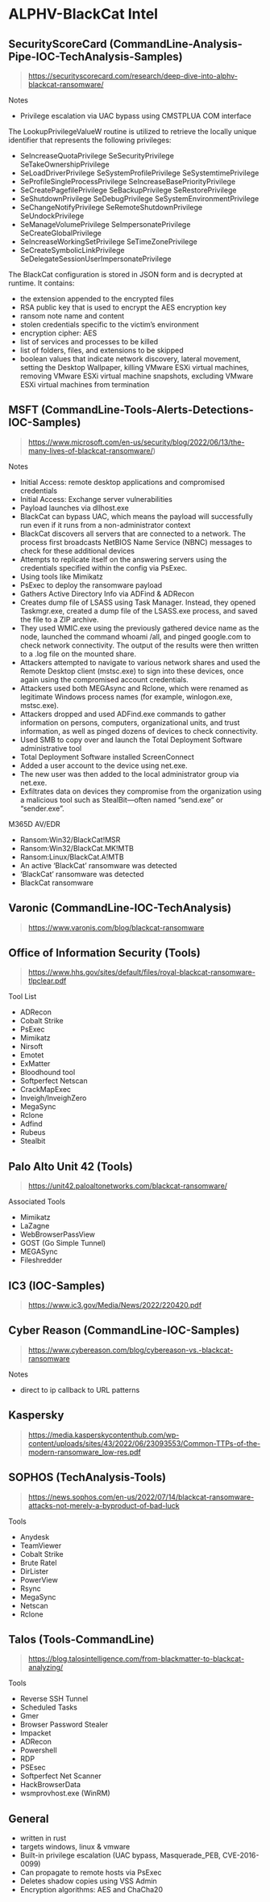# ALPHV-BlackCat Intel 
## SecurityScoreCard (CommandLine-Analysis-Pipe-IOC-TechAnalysis-Samples)
> https://securityscorecard.com/research/deep-dive-into-alphv-blackcat-ransomware/

Notes
- Privilege escalation via UAC bypass using CMSTPLUA COM interface

The LookupPrivilegeValueW routine is utilized to retrieve the locally unique identifier that represents the following privileges:
- SeIncreaseQuotaPrivilege SeSecurityPrivilege SeTakeOwnershipPrivilege 
- SeLoadDriverPrivilege SeSystemProfilePrivilege SeSystemtimePrivilege 
- SeProfileSingleProcessPrivilege SeIncreaseBasePriorityPrivilege 
- SeCreatePagefilePrivilege SeBackupPrivilege SeRestorePrivilege 
- SeShutdownPrivilege SeDebugPrivilege SeSystemEnvironmentPrivilege 
- SeChangeNotifyPrivilege SeRemoteShutdownPrivilege SeUndockPrivilege 
- SeManageVolumePrivilege SeImpersonatePrivilege SeCreateGlobalPrivilege 
- SeIncreaseWorkingSetPrivilege SeTimeZonePrivilege 
- SeCreateSymbolicLinkPrivilege SeDelegateSessionUserImpersonatePrivilege

The BlackCat configuration is stored in JSON form and is decrypted at runtime. It contains:
- the extension appended to the encrypted files 
- RSA public key that is used to encrypt the AES encryption key 
- ransom note name and content 
- stolen credentials specific to the victim’s environment 
- encryption cipher: AES 
- list of services and processes to be killed 
- list of folders, files, and extensions to be skipped 
- boolean values that indicate network discovery, lateral movement, setting the Desktop Wallpaper, killing VMware ESXi virtual machines, removing VMware ESXi virtual machine snapshots, excluding VMware ESXi virtual machines from termination


## MSFT (CommandLine-Tools-Alerts-Detections-IOC-Samples)
> https://www.microsoft.com/en-us/security/blog/2022/06/13/the-many-lives-of-blackcat-ransomware/)

Notes 
- Initial Access: remote desktop applications and compromised credentials
- Initial Access: Exchange server vulnerabilities
- Payload launches via dllhost.exe 
- BlackCat can bypass UAC, which means the payload will successfully run even if it runs from a non-administrator context
- BlackCat discovers all servers that are connected to a network. The process first broadcasts NetBIOS Name Service (NBNC) messages to check for these additional devices
- Attempts to replicate itself on the answering servers using the credentials specified within the config via PsExec.
- Using tools like Mimikatz 
- PsExec to deploy the ransomware payload
- Gathers Active Directory Info via ADFind & ADRecon
- Creates dump file of LSASS using Task Manager. Instead, they opened Taskmgr.exe, created a dump file of the LSASS.exe process, and saved the file to a ZIP archive.
- They used WMIC.exe using the previously gathered device name as the node, launched the command whoami /all, and pinged google.com to check network connectivity. The output of the results were then written to a .log file on the mounted share.
- Attackers attempted to navigate to various network shares and used the Remote Desktop client (mstsc.exe) to sign into these devices, once again using the compromised account credentials.
- Attackers used both MEGAsync and Rclone, which were renamed as legitimate Windows process names (for example, winlogon.exe, mstsc.exe).
- Attackers dropped and used ADFind.exe commands to gather information on persons, computers, organizational units, and trust information, as well as pinged dozens of devices to check connectivity.
- Used SMB to copy over and launch the Total Deployment Software administrative tool
- Total Deployment Software installed ScreenConnect
- Added a user account to the device using net.exe.
- The new user was then added to the local administrator group via net.exe.
- Exfiltrates data on devices they compromise from the organization using a malicious tool such as StealBit—often named “send.exe” or “sender.exe”. 


M365D AV/EDR
- Ransom:Win32/BlackCat!MSR
- Ransom:Win32/BlackCat.MK!MTB
- Ransom:Linux/BlackCat.A!MTB 
- An active ‘BlackCat’ ransomware was detected 
- ‘BlackCat’ ransomware was detected 
- BlackCat ransomware

## Varonic (CommandLine-IOC-TechAnalysis)
> https://www.varonis.com/blog/blackcat-ransomware

## Office of Information Security (Tools)
> https://www.hhs.gov/sites/default/files/royal-blackcat-ransomware-tlpclear.pdf

Tool List
- ADRecon 
- Cobalt Strike 
- PsExec 
- Mimikatz 
- Nirsoft 
- Emotet 
- ExMatter
- Bloodhound tool 
- Softperfect Netscan 
- CrackMapExec 
- Inveigh/InveighZero 
- MegaSync 
- Rclone 
- Adfind 
- Rubeus 
- Stealbit

## Palo Alto Unit 42 (Tools)
> https://unit42.paloaltonetworks.com/blackcat-ransomware/

Associated Tools
- Mimikatz
- LaZagne
- WebBrowserPassView
- GOST (Go Simple Tunnel)
- MEGASync
- Fileshredder

## IC3 (IOC-Samples)
> https://www.ic3.gov/Media/News/2022/220420.pdf

## Cyber Reason (CommandLine-IOC-Samples)
> https://www.cybereason.com/blog/cybereason-vs.-blackcat-ransomware

Notes
- direct to ip callback to URL patterns

## Kaspersky 
> https://media.kasperskycontenthub.com/wp-content/uploads/sites/43/2022/06/23093553/Common-TTPs-of-the-modern-ransomware_low-res.pdf


## SOPHOS (TechAnalysis-Tools)
> https://news.sophos.com/en-us/2022/07/14/blackcat-ransomware-attacks-not-merely-a-byproduct-of-bad-luck

Tools 
- Anydesk
- TeamViewer
- Cobalt Strike
- Brute Ratel
- DirLister
- PowerView
- Rsync
- MegaSync
- Netscan 
- Rclone


## Talos (Tools-CommandLine)
> https://blog.talosintelligence.com/from-blackmatter-to-blackcat-analyzing/

Tools
- Reverse SSH Tunnel
- Scheduled Tasks
- Gmer
- Browser Password Stealer
- Impacket
- ADRecon
- Powershell
- RDP
- PSEsec
- Softperfect Net Scanner
- HackBrowserData
- wsmprovhost.exe (WinRM)

## General 
- written in rust
- targets windows, linux & vmware
- Built-in privilege escalation (UAC bypass, Masquerade_PEB, CVE-2016-0099) 
- Can propagate to remote hosts via PsExec 
- Deletes shadow copies using VSS Admin
- Encryption algorithms: AES and ChaCha20